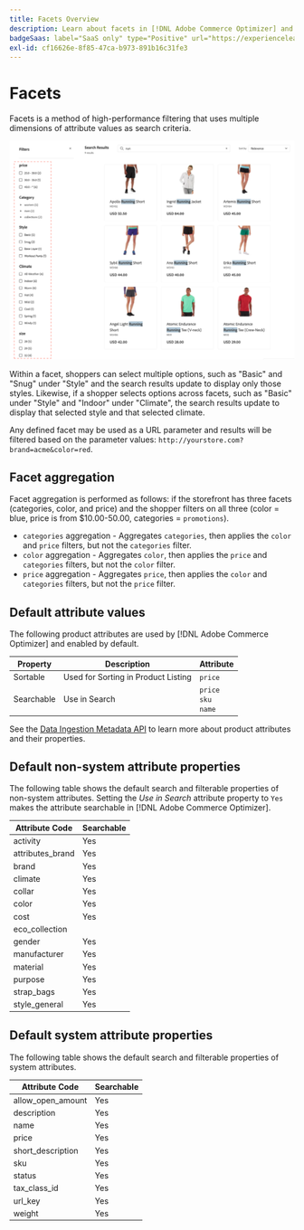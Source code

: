 ```yaml
---
title: Facets Overview
description: Learn about facets in [!DNL Adobe Commerce Optimizer] and how they improve search results.
badgeSaas: label="SaaS only" type="Positive" url="https://experienceleague.adobe.com/en/docs/commerce/user-guides/product-solutions" tooltip="Applies to Adobe Commerce as a Cloud Service and Adobe Commerce Optimizer projects only (Adobe-managed SaaS infrastructure)."
exl-id: cf16626e-8f85-47ca-b973-891b16c31fe3
---
```

# Facets

Facets is a method of high-performance filtering that uses multiple dimensions of attribute values as search criteria.

![Filtered search results](../../assets/storefront-search-results-run.png)

Within a facet, shoppers can select multiple options, such as "Basic" and "Snug" under "Style" and the search results update to display only those styles. Likewise, if a shopper selects options across facets, such as "Basic" under "Style" and "Indoor" under "Climate", the search results update to display that selected style and that selected climate.

Any defined facet may be used as a URL parameter and results will be filtered based on the parameter values: `http://yourstore.com?brand=acme&color=red`.

## Facet aggregation

Facet aggregation is performed as follows: if the storefront has three facets (categories, color, and price) and the shopper filters on all three (color = blue, price is from $10.00-50.00, categories = `promotions`).

- `categories` aggregation - Aggregates `categories`, then applies the `color` and `price` filters, but not the `categories` filter.
- `color` aggregation - Aggregates `color`, then applies  the `price` and `categories` filters, but not the `color` filter.
- `price` aggregation - Aggregates `price`, then applies the `color` and `categories` filters, but not the `price` filter.

## Default attribute values

The following product attributes are used by [!DNL Adobe Commerce Optimizer] and enabled by default.

| Property | Description | Attribute |
|---|---|---|
| Sortable | Used for Sorting in Product Listing | `price`|
| Searchable | Use in Search | `price` <br />`sku`<br />`name`|

See the [Data Ingestion Metadata API](https://developer.adobe.com/commerce/services/optimizer/data-ingestion/#metadata) to learn more about product attributes and their properties.

## Default non-system attribute properties

The following table shows the default search and filterable properties of non-system attributes. Setting the *Use in Search* attribute property to `Yes` makes the attribute searchable in [!DNL Adobe Commerce Optimizer].

| Attribute Code | Searchable |
|--- |--- |
| activity | Yes | 
| attributes_brand | Yes | 
| brand | Yes |
| climate | Yes | 
| collar | Yes | 
| color | Yes | 
| cost | Yes |
| eco_collection |
| gender | Yes | 
| manufacturer | Yes | 
| material | Yes | 
| purpose | Yes | 
| strap_bags | Yes | 
| style_general | Yes | 

## Default system attribute properties

The following table shows the default search and filterable properties of system attributes.

| Attribute Code | Searchable |
|--- |--- |
| allow_open_amount | Yes | 
| description | Yes |
| name | Yes |
| price | Yes | 
| short_description | Yes |
| sku | Yes |
| status | Yes |
| tax_class_id | Yes |
| url_key | Yes |
| weight | Yes |
